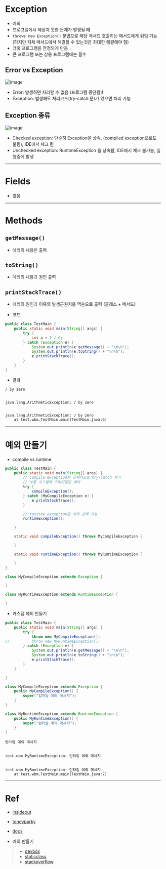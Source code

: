 # Exception
- 예외
- 프로그램에서 예상치 못한 문제가 발생될 때
- `throws new Exception()` 문법으로 해당 메서드 호출하는 메서드에게 위임 가능 (하지만 자체 메서드에서 해결할 수 있는것은 최대한 해결해야 함)
- 더욱 프로그램을 안정되게 만듬
- 큰 프로그램 또는 상용 프로그램에는 필수

## Error vs Exception
![image](https://user-images.githubusercontent.com/61288262/161577981-2d1fc958-b084-4c1b-8416-9d40f8a70712.png)
- Error: 발생하면 처리할 수 없음 (프로그램 중단됨)!
- Exception: 발생해도 처리코드(try-catch 문)가 있으면 처리 가능 

## Exception 종류
![image](https://user-images.githubusercontent.com/61288262/161577906-1faeb3f2-ef5e-44a8-80a4-bf351b46b7e5.png)
- Checked exception: 단순히 Exception을 상속, (compiled exception으로도 불림), IDE에서 체크 됨
- Unchecked exception: RuntimeException 을 상속함, IDE에서 체크 불가능, 실행중에 발생

---

# Fields
- 없음


---

# Methods

## `getMessage()`
- 에러의 내용만 출력


## `toString()`
- 에러의 내용과 원인 출력


## `printStackTrace()`
- 에러의 원인과 이유와 발생근원지를 역순으로 출력 (클래스 + 메서드)


- 코드
```java
public class TestMain {
	public static void main(String[] args) {
		try {
			int a = 1 / 0;
		} catch (Exception e) {
			System.out.println(e.getMessage() + "\n\n");
			System.out.println(e.toString() + "\n\n");
			e.printStackTrace();
		}
	}
}
```

- 결과
```
/ by zero


java.lang.ArithmeticException: / by zero


java.lang.ArithmeticException: / by zero
	at test.wbm.TestMain.main(TestMain.java:6)
```


---

# 예외 만들기
- compile vs runtime
```java
public class TestMain {
	public static void main(String[] args) {
		// compile exception은 강제적으로 try-catch 처리
		// 보통 시스템에 크리티컬한 예외
		try {
			compileException();
		} catch (MyCompileException e) {
			e.printStackTrace();
		}

		// runtime exception은 처리 선택 가능
		runtimeException();

	}

	static void compileException() throws MyCompileException {

	}

	static void runtimeException() throws MyRuntimeException {

	}
}

class MyCompileException extends Exception {

}

class MyRuntimeException extends RuntimeException {

}
```

- 커스텀 예외 만들기
```java
public class TestMain {
	public static void main(String[] args) {
		try {
			throw new MyCompileException();
//			throw new MyRuntimeException();
		} catch (Exception e) {
			System.out.println(e.getMessage() + "\n\n");
			System.out.println(e.toString() + "\n\n");
			e.printStackTrace();
		}
	}

}

class MyCompileException extends Exception {
	public MyCompileException() {
		super("컴파일 예외 메세지");
	}
}

class MyRuntimeException extends RuntimeException {
	public MyRuntimeException() {
		super("런타임 예외 메세지");
	}
}
```
```
런타임 예외 메세지


test.wbm.MyRuntimeException: 런타임 예외 메세지


test.wbm.MyRuntimeException: 런타임 예외 메세지
	at test.wbm.TestMain.main(TestMain.java:7)
```
---

# Ref
- [lnsideout](https://lnsideout.tistory.com/entry/JAVA-etoString-egetMessage-eprintStackTrace-%EC%98%88%EC%99%B8%EC%B2%98%EB%A6%AC)
- [toneyparky](https://toneyparky.tistory.com/40)
- [docs](https://docs.oracle.com/en/java/javase/17/docs/api/java.base/java/lang/Throwable.html)

- 예외 만들기  
> - [devbox](https://devbox.tistory.com/entry/Java-%EC%98%88%EC%99%B8-%EB%A7%8C%EB%93%A4%EA%B8%B0)
> - [staticclass](https://staticclass.tistory.com/72)
> - [stackoverflow](https://stackoverflow.com/questions/2190161/difference-between-java-lang-runtimeexception-and-java-lang-exception#:~:text=Exceptions%20are%20a%20good%20way,errors%20for%20them%20to%20compile.)



